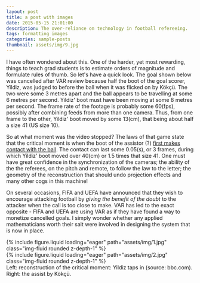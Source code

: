 ```yaml
---
layout: post
title: a post with images
date: 2015-05-15 21:01:00
description: The over-reliance on technology in football refereeing.
tags: formatting images
categories: sample-posts
thumbnail: assets/img/9.jpg
---
```


<p>I have often wondered about this. One of the harder, yet most rewarding, things to teach grad students is to estimate orders of magnitude and
formulate rules of thumb. So let's have a quick look. The goal shown below was cancelled after VAR review because half the boot of the goal scorer, Yildiz,
was judged to before the ball when it was flicked on by Kökçü. The two were some 3 metres apart and the ball appears to be travelling at some 6 metres per
second. Yildiz' boot must have been moving at some 8 metres per second. The frame rate of the footage is probably some 60(fps), possibly after combining
feeds from more than one camera. Thus, from one frame to the other, Yildiz' boot moved by some 13(cm), that being about half a size 41 (US size 10).</p>
<p>So at what moment was the video stopped? The laws of that game state that the critical moment is when the boot of the assistor (?)
<a href ="https://www.theifab.com/laws/latest/offside/">first makes contact
with the ball</a>. The contact can last some 0.05(s), or 3 frames, during which Yildiz' boot moved over 40(cm) or 1.5 times that size 41.
One must have great confidence in the synchronization of the cameras; the ability of the the referees, on the pitch and remote, to follow the law
to the letter; the geometry of the reconstruction that should undo projection effects and many other cogs in this machine!</p>
On several occasions, FIFA and UEFA have announced that they wish to encourage attacking football by <I>giving the benefit of the doubt</I>
to the attacker when the call is too close to make. VAR has led to the exact opposite - FIFA and UEFA are using VAR as if
they have found a way to monetize cancelled goals. I simply wonder whether any applied mathematicians worth their salt were involved in designing
the system that is now in place.</p>
<div class="row mt-3">
    <div class="col-sm mt-3 mt-md-0">
        {% include figure.liquid loading="eager" path="assets/img/1.jpg" class="img-fluid rounded z-depth-1" %}
    </div>
    <div class="col-sm mt-3 mt-md-0">
        {% include figure.liquid loading="eager" path="assets/img/2.jpg" class="img-fluid rounded z-depth-1" %}
    </div>
</div>
<div class="caption">
    Left: reconstruction of the critical moment: Yildiz taps in (source: bbc.com). Right: the assist by Kökçü.
</div>


